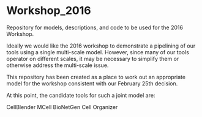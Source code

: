# Workshop_2016
Repository for models, descriptions, and code to be used for the 2016 Workshop.

Ideally we would like the 2016 workshop to demonstrate a pipelining of our tools using a single multi-scale model. However, since many of our tools operator on different scales, it may be necessary to simplify them or otherwise address the multi-scale issue.

This repository has been created as a place to work out an appropriate model for the workshop consistent with our February 25th decision.

At this point, the candidate tools for such a joint model are:

CellBlender
MCell
BioNetGen
Cell Organizer

